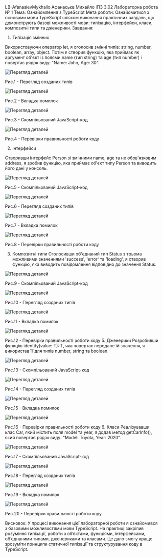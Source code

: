 LB-AfanasievMykhailo
Афанасьєв Михайло IПЗ 3.02
Лабораторна робота № 1
Тема: Ознайомлення з TypeScript
Мета роботи: Ознайомитися з основами мови TypeScript шляхом виконання практичних завдань, що демонструють базові можливості мови: типізацію, інтерфейси, класи, композитні типи та дженерики.
Завдання:
1.	Типізація змінних

Використовуючи оператор let, я оголосив змінні типів: string, number, boolean, array, object. Потім я створив функцію, яка приймає як аргумент об'єкт із полями name (тип string) та age (тип number) і повертає рядок виду: "Name: John, Age: 30".

![Перегляд деталей](imageslb1/1.png)

Рис.1 - Перегляд созданих типiв  

![Перегляд деталей](imageslb1/2.png)

Рис.2 - Вкладка помилок  

![Перегляд деталей](imageslb1/3.png)

Рис.3 - Скомпiльований JavaScript-код  

![Перегляд деталей](imageslb1/4.png)

Рис.4 - Перевiрки правильностi роботи коду

2.	Інтерфейси

Створивши iнтерфейс Person зi змiнними name, age та не обов'язковим address, я зробив функцiю, яка приймає об'єкт типу Person та виводить його дані у консоль. 

![Перегляд деталей](imageslb1/5.png)

Рис.5 - Скомпiльований JavaScript-код 

![Перегляд деталей](imageslb1/6.png)

Рис.6 - Перегляд созданих типiв  

![Перегляд деталей](imageslb1/7.png)

Рис.7 - Вкладка помилок 

![Перегляд деталей](imageslb1/8.png)

Рис.8 - Перевiрки правильностi роботи коду

3.	Композитні типи
Оголосивши об'єднаний тип Status з трьома можливими значеннями 'success', 'error' та 'loading', я створив функцію, яка виводить повідомлення відповідно до значення Status.

![Перегляд деталей](imageslb1/9.png)

Рис.9 - Скомпiльований JavaScript-код

![Перегляд деталей](imageslb1/10.png)

Рис.10 - Перегляд созданих типiв  

![Перегляд деталей](imageslb1/11.png)

Рис.11 - Вкладка помилок

![Перегляд деталей](imageslb1/12.png)

Рис.12 - Перевiрки правильностi роботи коду
5.	Дженерики
Розробивши функцію identity(value: T): T, яка повертає передане їй значення, я використав її для типів number, string та boolean.  

![Перегляд деталей](imageslb1/13.png)

Рис.13 - Скомпiльований JavaScript-код

![Перегляд деталей](imageslb1/14.png)

Рис.14 - Перегляд созданих типiв  

![Перегляд деталей](imageslb1/15.png)

Рис.15 - Вкладка помилок 

![Перегляд деталей](imageslb1/16.png)

Рис.16 - Перевiрки правильностi роботи коду
6.	Класи
Реалiзувавши клас Car, який мiстить поля model та year, я додав метод getCarInfo(), який повертає рядок виду: "Model: Toyota, Year: 2020".  

![Перегляд деталей](imageslb1/17.png)

Рис.17 - Скомпiльований JavaScript-код  

![Перегляд деталей](imageslb1/18.png)

Рис.18 - Перегляд созданих типiв 

![Перегляд деталей](imageslb1/19.png)

Рис.19 - Вкладка помилок  

![Перегляд деталей](imageslb1/20.png)

Рис.20 - Перевiрки правильностi роботи коду

Висновок: У процесі виконання цієї лабораторної роботи я ознайомився з базовими можливостями мови TypeScript.
На практиці закріпив розуміння типізації, роботи з об’єктами, функціями, інтерфейсами, об’єднаними типами, дженериками та класами.
Це дало змогу краще зрозуміти принципи статичної типізації та структурування коду в TypeScript.
